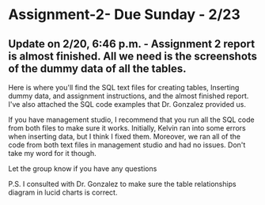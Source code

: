 # Assignment-2- Due Sunday - 2/23
## Update on 2/20, 6:46 p.m. - Assignment 2 report is almost finished. All we need is the screenshots of the dummy data of all the tables. 

Here is where you'll find the SQL text files for creating tables, Inserting dummy data, and assignment instructions, and the almost finished report.
I've also attached the SQL code examples that Dr. Gonzalez provided us. 

If you have management studio, I recommend that you run all the SQL code from both files to make sure it works. Initially, Kelvin ran into some errors when inserting data, but I think I fixed them. Moreover, we ran all of the code from both text files in management studio and had no issues. Don't take my word for it though. 

Let the group know if you have any questions

P.S. I consulted with Dr. Gonzalez to make sure the table relationships diagram in lucid charts is correct.
